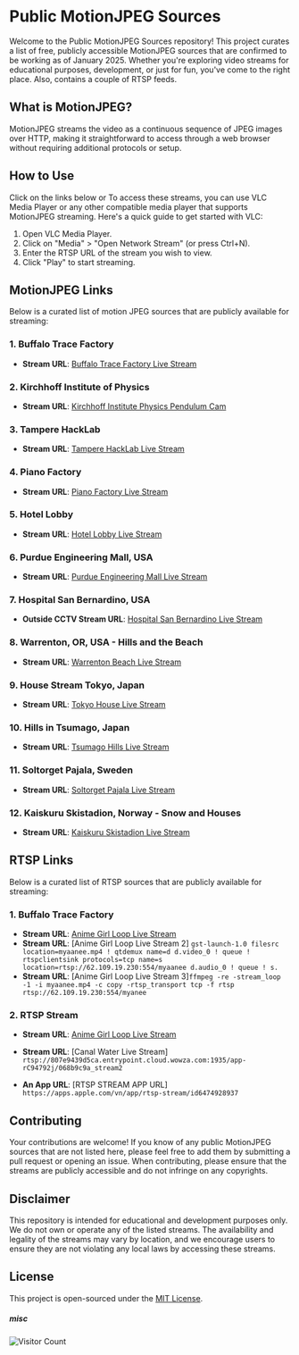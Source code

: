 # Public MotionJPEG Sources

Welcome to the Public MotionJPEG Sources repository! This project curates a list of free, publicly accessible MotionJPEG sources that are confirmed to be working as of January 2025. Whether you're exploring  video streams for educational purposes, development, or just for fun, you've come to the right place. Also, contains a couple of RTSP feeds.


## What is MotionJPEG?

MotionJPEG streams the video as a continuous sequence of JPEG images over HTTP, making it straightforward to access through a web browser without requiring additional protocols or setup. 

## How to Use
Click on the links below or
To access these streams, you can use VLC Media Player or any other compatible media player that supports MotionJPEG streaming. Here's a quick guide to get started with VLC:

1. Open VLC Media Player.
2. Click on "Media" > "Open Network Stream" (or press Ctrl+N).
3. Enter the RTSP URL of the stream you wish to view.
4. Click "Play" to start streaming.

## MotionJPEG Links

Below is a curated list of motion JPEG sources that are publicly available for streaming:

### 1. Buffalo Trace Factory
- **Stream URL**: [Buffalo Trace Factory Live Stream](http://camera.buffalotrace.com/mjpg/video.mjpg)

### 2. Kirchhoff Institute of Physics
- **Stream URL**: [Kirchhoff Institute Physics Pendulum Cam](http://pendelcam.kip.uni-heidelberg.de/mjpg/video.mjpg)

### 3. Tampere HackLab
- **Stream URL**: [Tampere HackLab Live Stream](http://tamperehacklab.tunk.org:38001/nphMotionJpeg?Resolution=640x480&Quality=Clarity)

### 4. Piano Factory
- **Stream URL**: [Piano Factory Live Stream](http://takemotopiano.aa1.netvolante.jp:8190/nphMotionJpeg?Resolution=640x480&Quality=Standard&Framerate=30)

### 5. Hotel Lobby
- **Stream URL**: [Hotel Lobby Live Stream](http://158.58.130.148/mjpg/video.mjpg)

### 6. Purdue Engineering Mall, USA
- **Stream URL**: [Purdue Engineering Mall Live Stream](http://webcam01.ecn.purdue.edu/mjpg/video.mjpg)

### 7. Hospital San Bernardino, USA
- **Outside CCTV Stream URL**: [Hospital San Bernardino Live Stream](http://webcam.mchcares.com/mjpg/video.mjpg?timestamp=1566232173730)

### 8. Warrenton, OR, USA - Hills and the Beach
- **Stream URL**: [Warrenton Beach Live Stream](http://47.51.131.147/-wvhttp-01-/GetOneShot?image_size=1280x720&frame_count=1000000000)

### 9. House Stream Tokyo, Japan
- **Stream URL**: [Tokyo House Live Stream](http://61.211.241.239/nphMotionJpeg?Resolution=320x240&Quality=Standard)

### 10. Hills in Tsumago, Japan
- **Stream URL**: [Tsumago Hills Live Stream](http://honjin1.miemasu.net/nphMotionJpeg?Resolution=640x480&Quality=Standard)

### 11. Soltorget Pajala, Sweden
- **Stream URL**: [Soltorget Pajala Live Stream](http://195.196.36.242/mjpg/video.mjpg)

### 12. Kaiskuru Skistadion, Norway - Snow and Houses
- **Stream URL**: [Kaiskuru Skistadion Live Stream](http://77.222.181.11:8080/mjpg/video.mjpg)

## RTSP  Links

Below is a curated list of RTSP sources that are publicly available for streaming:

### 1. Buffalo Trace Factory
- **Stream URL**: [Anime Girl Loop Live Stream](rtsp://62.109.19.230:554/iloveyou)
- **Stream URL**: [Anime Girl Loop Live Stream 2] ```gst-launch-1.0 filesrc location=myaanee.mp4 ! qtdemux name=d d.video_0 ! queue ! rtspclientsink protocols=tcp name=s location=rtsp://62.109.19.230:554/myaanee d.audio_0 ! queue ! s.```
- **Stream URL**: [Anime Girl Loop Live Stream 3]```ffmpeg -re -stream_loop -1 -i myaanee.mp4 -c copy -rtsp_transport tcp -f rtsp rtsp://62.109.19.230:554/myanee```

  
### 2. RTSP Stream
- **Stream URL**: [Anime Girl Loop Live Stream](https://rtsp.stream/auth/login)

- **Stream URL**: [Canal Water Live Stream] `rtsp://807e9439d5ca.entrypoint.cloud.wowza.com:1935/app-rC94792j/068b9c9a_stream2`

- **An App URL**: [RTSP STREAM APP URL] `https://apps.apple.com/vn/app/rtsp-stream/id6474928937`
  


## Contributing

Your contributions are welcome! If you know of any public MotionJPEG sources that are not listed here, please feel free to add them by submitting a pull request or opening an issue. When contributing, please ensure that the streams are publicly accessible and do not infringe on any copyrights.

## Disclaimer

This repository is intended for educational and development purposes only. We do not own or operate any of the listed streams. The availability and legality of the streams may vary by location, and we encourage users to ensure they are not violating any local laws by accessing these streams.

## License

This project is open-sourced under the [MIT License](LICENSE).


##### misc
![Visitor Count](https://visitor-badge.laobi.icu/badge?page_id=AzwadFawadHasan.Public_MotionJPEG_Sources)

